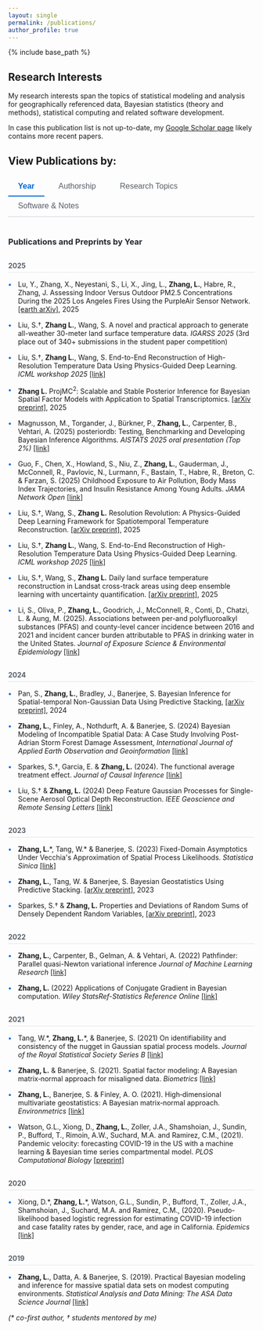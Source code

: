 ```yaml
---
layout: single
permalink: /publications/
author_profile: true
---
```


{% include base_path %}

## Research Interests

My research interests span the topics of statistical modeling and analysis for geographically referenced data, Bayesian statistics (theory and methods), statistical computing and related software development.

In case this publication list is not up-to-date, my [Google Scholar page](https://scholar.google.com/citations?user=qjMckh0AAAAJ&hl=en&authuser=1) likely contains more recent papers.

## View Publications by:

<div class="publication-tabs">
  <button class="tab-button active" onclick="showTab('selected')">Year</button>
  <button class="tab-button" onclick="showTab('authorship')">Authorship</button>
  <button class="tab-button" onclick="showTab('topics')">Research Topics</button>
  <button class="tab-button" onclick="showTab('software')">Software & Notes</button>
</div>

<div id="selected" class="tab-content active">
  <h3>Publications and Preprints by Year</h3>
  
  <h4>2025</h4>
  <ul>
    <li>Lu, Y., Zhang, X., Neyestani, S., Li, X., Jing, L., <strong>Zhang, L.</strong>, Habre, R., Zhang, J. Assessing Indoor Versus Outdoor PM2.5 Concentrations During the 2025 Los Angeles Fires Using the PurpleAir Sensor Network. <a href="https://eartharxiv.org/repository/view/9692/">[earth arXiv]</a>, 2025</li>
    <li>Liu, S.†, <strong>Zhang L.</strong>, Wang, S. A novel and practical approach to generate all-weather 30-meter land surface temperature data. <em>IGARSS 2025</em> (3rd place out of 340+ submissions in the student paper competition)</li>
    <li>Liu, S.†, <strong>Zhang L.</strong>, Wang, S. End-to-End Reconstruction of High-Resolution Temperature Data Using Physics-Guided Deep Learning. <em>ICML workshop 2025</em> <a href="https://openreview.net/forum?id=zMIlyzDf3p">[link]</a></li>
    <li><strong>Zhang L.</strong> ProjMC<sup>2</sup>: Scalable and Stable Posterior Inference for Bayesian Spatial Factor Models with Application to Spatial Transcriptomics. <a href="https://arxiv.org/abs/2506.01098">[arXiv preprint]</a>, 2025</li>
    <li>Magnusson, M., Torgander, J., Bürkner, P., <strong>Zhang, L.</strong>, Carpenter, B., Vehtari, A. (2025) posteriordb: Testing, Benchmarking and Developing Bayesian Inference Algorithms. <em>AISTATS 2025 oral presentation (Top 2%)</em> <a href="https://proceedings.mlr.press/v258/magnusson25a.html">[link]</a></li>
    <li>Guo, F., Chen, X., Howland, S., Niu, Z., <strong>Zhang, L.</strong>, Gauderman, J., McConnell, R., Pavlovic, N., Lurmann, F., Bastain, T., Habre, R., Breton, C. & Farzan, S. (2025) Childhood Exposure to Air Pollution, Body Mass Index Trajectories, and Insulin Resistance Among Young Adults. <em>JAMA Network Open</em> <a href="https://jamanetwork.com/journals/jamanetworkopen/fullarticle/2833125">[link]</a></li>
    <li>Liu, S.†, Wang, S., <strong>Zhang L.</strong> Resolution Revolution: A Physics-Guided Deep Learning Framework for Spatiotemporal Temperature Reconstruction. <a href="https://arxiv.org/pdf/2507.09872v1">[arXiv preprint]</a>, 2025</li>
    <li>Liu, S.†, <strong>Zhang L.</strong>, Wang, S. End-to-End Reconstruction of High-Resolution Temperature Data Using Physics-Guided Deep Learning. <em>ICML workshop 2025</em> <a href="https://openreview.net/forum?id=zMIlyzDf3p">[link]</a></li>
    <li>Liu, S.†, Wang, S., <strong>Zhang L.</strong> Daily land surface temperature reconstruction in Landsat cross-track areas using deep ensemble learning with uncertainty quantification. <a href="https://arxiv.org/abs/2502.14433">[arXiv preprint]</a>, 2025</li>
    <li>Li, S., Oliva, P., <strong>Zhang, L.</strong>, Goodrich, J., McConnell, R., Conti, D., Chatzi, L. & Aung, M. (2025). Associations between per-and polyfluoroalkyl substances (PFAS) and county-level cancer incidence between 2016 and 2021 and incident cancer burden attributable to PFAS in drinking water in the United States. <em>Journal of Exposure Science & Environmental Epidemiology</em> <a href="https://www.nature.com/articles/s41370-024-00742-2">[link]</a></li>
  </ul>

  <h4>2024</h4>
  <ul>
    <li>Pan, S., <strong>Zhang, L.</strong>, Bradley, J., Banerjee, S. Bayesian Inference for Spatial-temporal Non-Gaussian Data Using Predictive Stacking, <a href="https://arxiv.org/abs/2406.04655">[arXiv preprint]</a>, 2024</li>
    <li><strong>Zhang, L.</strong>, Finley, A., Nothdurft, A. & Banerjee, S. (2024) Bayesian Modeling of Incompatible Spatial Data: A Case Study Involving Post-Adrian Storm Forest Damage Assessment, <em>International Journal of Applied Earth Observation and Geoinformation</em> <a href="https://www.sciencedirect.com/science/article/pii/S1569843224005806">[link]</a></li>
    <li>Sparkes, S.†, Garcia, E. & <strong>Zhang, L.</strong> (2024). The functional average treatment effect. <em>Journal of Causal Inference</em> <a href="https://www.degruyter.com/document/doi/10.1515/jci-2023-0076/html">[link]</a></li>
    <li>Liu, S.† & <strong>Zhang, L.</strong> (2024) Deep Feature Gaussian Processes for Single-Scene Aerosol Optical Depth Reconstruction. <em>IEEE Geoscience and Remote Sensing Letters</em> <a href="https://ieeexplore.ieee.org/document/10526362">[link]</a></li>
  </ul>

  <h4>2023</h4>
  <ul>
    <li><strong>Zhang, L.</strong>*, Tang, W.* & Banerjee, S. (2023) Fixed-Domain Asymptotics Under Vecchia's Approximation of Spatial Process Likelihoods. <em>Statistica Sinica</em> <a href="http://www3.stat.sinica.edu.tw/ss_newpaper/SS-2021-0428_na.pdf">[link]</a></li>
    <li><strong>Zhang, L.</strong>, Tang, W. & Banerjee, S. Bayesian Geostatistics Using Predictive Stacking. <a href="https://arxiv.org/abs/2304.12414">[arXiv preprint]</a>, 2023</li>
    <li>Sparkes, S.† & <strong>Zhang, L.</strong> Properties and Deviations of Random Sums of Densely Dependent Random Variables, <a href="https://arxiv.org/abs/2310.11554">[arXiv preprint]</a>, 2023</li>
  </ul>

  <h4>2022</h4>
  <ul>
    <li><strong>Zhang, L.</strong>, Carpenter, B., Gelman, A. & Vehtari, A. (2022) Pathfinder: Parallel quasi-Newton variational inference <em>Journal of Machine Learning Research</em> <a href="https://www.jmlr.org/papers/volume23/21-0889/21-0889.pdf">[link]</a></li>
    <li><strong>Zhang, L.</strong> (2022) Applications of Conjugate Gradient in Bayesian computation. <em>Wiley StatsRef-Statistics Reference Online</em> <a href="https://doi.org/10.1002/9781118445112.stat08411">[link]</a></li>
  </ul>

  <h4>2021</h4>
  <ul>
    <li>Tang, W.*, <strong>Zhang, L.</strong>*, & Banerjee, S. (2021) On identifiability and consistency of the nugget in Gaussian spatial process models. <em>Journal of the Royal Statistical Society Series B</em> <a href="https://rss.onlinelibrary.wiley.com/doi/10.1111/rssb.12472">[link]</a></li>
    <li><strong>Zhang, L.</strong> & Banerjee, S. (2021). Spatial factor modeling: A Bayesian matrix‐normal approach for misaligned data. <em>Biometrics</em> <a href="http://dx.doi.org/10.1111/biom.13452">[link]</a></li>
    <li><strong>Zhang, L.</strong>, Banerjee, S. & Finley, A. O. (2021). High‐dimensional multivariate geostatistics: A Bayesian matrix‐normal approach. <em>Environmetrics</em> <a href="https://doi.org/10.1002%2Fenv.2675">[link]</a></li>
    <li>Watson, G.L., Xiong, D., <strong>Zhang, L.</strong>, Zoller, J.A., Shamshoian, J., Sundin, P., Bufford, T., Rimoin, A.W., Suchard, M.A. and Ramirez, C.M., (2021). Pandemic velocity: forecasting COVID-19 in the US with a machine learning & Bayesian time series compartmental model. <em>PLOS Computational Biology</em> <a href="https://papers.ssrn.com/sol3/papers.cfm?abstract_id=3594606">[preprint]</a></li>
  </ul>

  <h4>2020</h4>
  <ul>
    <li>Xiong, D.*, <strong>Zhang, L.</strong>*, Watson, G.L., Sundin, P., Bufford, T., Zoller, J.A., Shamshoian, J., Suchard, M.A. and Ramirez, C.M., (2020). Pseudo-likelihood based logistic regression for estimating COVID-19 infection and case fatality rates by gender, race, and age in California. <em>Epidemics</em> <a href="https://www.sciencedirect.com/science/article/pii/S1755436520300396">[link]</a></li>
  </ul>

  <h4>2019</h4>
  <ul>
    <li><strong>Zhang, L.</strong>, Datta, A. & Banerjee, S. (2019). Practical Bayesian modeling and inference for massive spatial data sets on modest computing environments. <em>Statistical Analysis and Data Mining: The ASA Data Science Journal</em> <a href="https://onlinelibrary.wiley.com/doi/abs/10.1002/sam.11413">[link]</a></li>
  </ul>

  <p><em>(* co-first author, † students mentored by me)</em></p>
</div>

<div id="topics" class="tab-content">
  <h3>Research Topics</h3>
  
  <h4>Methodology Development</h4>
  
  <h5>Scalable Spatial/Spatiotemporal Data Modeling</h5>
  <ul>
    <li><strong>Zhang L.</strong> ProjMC<sup>2</sup>: Scalable and Stable Posterior Inference for Bayesian Spatial Factor Models with Application to Spatial Transcriptomics. <a href="https://arxiv.org/abs/2506.01098">[arXiv preprint]</a>, 2025</li>
    <li><strong>Zhang, L.</strong>, Finley, A., Nothdurft, A. & Banerjee, S. (2024) Bayesian Modeling of Incompatible Spatial Data: A Case Study Involving Post-Adrian Storm Forest Damage Assessment, <em>International Journal of Applied Earth Observation and Geoinformation</em> <a href="https://www.sciencedirect.com/science/article/pii/S1569843224005806">[link]</a></li>
    <li>Pan, S., <strong>Zhang, L.</strong>, Bradley, J., Banerjee, S. Bayesian Inference for Spatial-temporal Non-Gaussian Data Using Predictive Stacking, <a href="https://arxiv.org/abs/2406.04655">[arXiv preprint]</a>, 2024</li>
    <li><strong>Zhang, L.</strong>*, Tang, W.* & Banerjee, S. (2023) Fixed-Domain Asymptotics Under Vecchia's Approximation of Spatial Process Likelihoods. <em>Statistica Sinica</em> <a href="http://www3.stat.sinica.edu.tw/ss_newpaper/SS-2021-0428_na.pdf">[link]</a></li>
    <li><strong>Zhang, L.</strong>, Tang, W. & Banerjee, S. Bayesian Geostatistics Using Predictive Stacking. <a href="https://arxiv.org/abs/2304.12414">[arXiv preprint]</a>, 2023</li>
    <li>Tang, W.*, <strong>Zhang, L.</strong>*, & Banerjee, S. (2021) On identifiability and consistency of the nugget in Gaussian spatial process models. <em>Journal of the Royal Statistical Society Series B</em> <a href="https://rss.onlinelibrary.wiley.com/doi/10.1111/rssb.12472">[link]</a></li>
    <li><strong>Zhang, L.</strong> & Banerjee, S. (2021). Spatial factor modeling: A Bayesian matrix‐normal approach for misaligned data. <em>Biometrics</em> <a href="http://dx.doi.org/10.1111/biom.13452">[link]</a></li>
    <li><strong>Zhang, L.</strong>, Banerjee, S. & Finley, A. O. (2021). High‐dimensional multivariate geostatistics: A Bayesian matrix‐normal approach. <em>Environmetrics</em> <a href="https://doi.org/10.1002%2Fenv.2675">[link]</a></li>
    <li><strong>Zhang, L.</strong>, Datta, A. & Banerjee, S. (2019). Practical Bayesian modeling and inference for massive spatial data sets on modest computing environments. <em>Statistical Analysis and Data Mining: The ASA Data Science Journal</em> <a href="https://onlinelibrary.wiley.com/doi/abs/10.1002/sam.11413">[link]</a></li>
  </ul>

  <h5>Bayesian Methodology</h5>
  <ul>
    <li>Magnusson, M., Torgander, J., Bürkner, P., <strong>Zhang, L.</strong>, Carpenter, B., Vehtari, A. (2025) posteriordb: Testing, Benchmarking and Developing Bayesian Inference Algorithms. <em>AISTATS 2025 oral presentation (Top 2%)</em> <a href="https://proceedings.mlr.press/v258/magnusson25a.html">[link]</a></li>
    <li><strong>Zhang, L.</strong>, Carpenter, B., Gelman, A. & Vehtari, A. (2022) Pathfinder: Parallel quasi-Newton variational inference <em>Journal of Machine Learning Research</em> <a href="https://www.jmlr.org/papers/volume23/21-0889/21-0889.pdf">[link]</a></li>
    <li><strong>Zhang, L.</strong> (2022) Applications of Conjugate Gradient in Bayesian computation. <em>Wiley StatsRef-Statistics Reference Online</em> <a href="https://doi.org/10.1002/9781118445112.stat08411">[link]</a></li>
  </ul>

  <h5>Others</h5>
  <ul>
    <li>Sparkes, S.†, Garcia, E. & <strong>Zhang, L.</strong> (2024). The functional average treatment effect. <em>Journal of Causal Inference</em> <a href="https://www.degruyter.com/document/doi/10.1515/jci-2023-0076/html">[link]</a></li>
    <li>Sparkes, S.† & <strong>Zhang, L.</strong> Properties and Deviations of Random Sums of Densely Dependent Random Variables, <a href="https://arxiv.org/abs/2310.11554">[arXiv preprint]</a>, 2023</li>
  </ul>

  <h4>Applications</h4>
  
  <h5>Environmental Health</h5>
  <ul>
    <li>Guo, F., Chen, X., Howland, S., Niu, Z., <strong>Zhang, L.</strong>, Gauderman, J., McConnell, R., Pavlovic, N., Lurmann, F., Bastain, T., Habre, R., Breton, C. & Farzan, S. (2025) Childhood Exposure to Air Pollution, Body Mass Index Trajectories, and Insulin Resistance Among Young Adults. <em>JAMA Network Open</em> <a href="https://jamanetwork.com/journals/jamanetworkopen/fullarticle/2833125">[link]</a></li>
    <li>Li, S., Oliva, P., <strong>Zhang, L.</strong>, Goodrich, J., McConnell, R., Conti, D., Chatzi, L. & Aung, M. (2025). Associations between per-and polyfluoroalkyl substances (PFAS) and county-level cancer incidence between 2016 and 2021 and incident cancer burden attributable to PFAS in drinking water in the United States. <em>Journal of Exposure Science & Environmental Epidemiology</em> <a href="https://www.nature.com/articles/s41370-024-00742-2">[link]</a></li>
    <li>Lu, Y., Zhang, X., Neyestani, S., Li, X., Jing, L., <strong>Zhang, L.</strong>, Habre, R., Zhang, J. Assessing Indoor Versus Outdoor PM2.5 Concentrations During the 2025 Los Angeles Fires Using the PurpleAir Sensor Network. <a href="https://eartharxiv.org/repository/view/9692/">[earth arXiv]</a>, 2025</li>
    <li>Watson, G.L., Xiong, D., <strong>Zhang, L.</strong>, Zoller, J.A., Shamshoian, J., Sundin, P., Bufford, T., Rimoin, A.W., Suchard, M.A. and Ramirez, C.M., (2021). Pandemic velocity: forecasting COVID-19 in the US with a machine learning & Bayesian time series compartmental model. <em>PLOS Computational Biology</em> <a href="https://papers.ssrn.com/sol3/papers.cfm?abstract_id=3594606">[preprint]</a></li>
    <li>Xiong, D.*, <strong>Zhang, L.</strong>*, Watson, G.L., Sundin, P., Bufford, T., Zoller, J.A., Shamshoian, J., Suchard, M.A. and Ramirez, C.M., (2020). Pseudo-likelihood based logistic regression for estimating COVID-19 infection and case fatality rates by gender, race, and age in California. <em>Epidemics</em> <a href="https://www.sciencedirect.com/science/article/pii/S1755436520300396">[link]</a></li>
  </ul>

  <h5>Remote Sensing</h5>
  <ul>
    <li>Liu, S.†, <strong>Zhang L.</strong>, Wang, S. A novel and practical approach to generate all-weather 30-meter land surface temperature data. <em>IGARSS 2025</em> (3rd place out of 340+ submissions in the student paper competition)</li>
    <li>Liu, S.†, <strong>Zhang L.</strong>, Wang, S. End-to-End Reconstruction of High-Resolution Temperature Data Using Physics-Guided Deep Learning. <em>ICML workshop 2025</em> <a href="https://openreview.net/forum?id=zMIlyzDf3p">[link]</a></li>
    <li>Liu, S.†, Wang, S., <strong>Zhang L.</strong> Resolution Revolution: A Physics-Guided Deep Learning Framework for Spatiotemporal Temperature Reconstruction. <a href="https://arxiv.org/pdf/2507.09872v1">[arXiv preprint]</a>, 2025</li>
    <li>Liu, S.†, Wang, S., <strong>Zhang L.</strong> Daily land surface temperature reconstruction in Landsat cross-track areas using deep ensemble learning with uncertainty quantification. <a href="https://arxiv.org/abs/2502.14433">[arXiv preprint]</a>, 2025</li>
    <li>Liu, S.† & <strong>Zhang, L.</strong> (2024) Deep Feature Gaussian Processes for Single-Scene Aerosol Optical Depth Reconstruction. <em>IEEE Geoscience and Remote Sensing Letters</em> <a href="https://ieeexplore.ieee.org/document/10526362">[link]</a></li>
  </ul>

  <p><em>(* co-first author, † students mentored by me)</em></p>
</div>

<div id="software" class="tab-content">
  <h3>Software & Notes</h3>
  
  <h4>Software Packages</h4>
  <ul>
    <li><a href="https://github.com/JaLAJni/JaLAJni">JALAJni</a> - A JAVA package providing a java interface for lapack and blas library</li>
    <li><a href="https://github.com/JAMAJni/JAMAJniLite">JAMAJniLite</a> - A JAVA package providing a java interface for lapack and blas libraries and using the classes defined by JAMA Package</li>
    <li><a href="https://github.com/LuZhangstat/phase1PRMD">phase1PRMD</a> - Implements Bayesian phase I repeated measurement design that accounts for multidimensional toxicity endpoints and longitudinal efficacy measure from multiple treatment cycles and allows individualized dose modification</li>
  </ul>

  <h4>Notes and Case Studies</h4>
  <ul>
    <li>Stan case study of Nearest neighbor Gaussian process (NNGP) based models <a href="http://mc-stan.org/users/documentation/case-studies/nngp.html">[link]</a></li>
    <li>A Note on using Kullback-Leibler Divergence to compare the performance of some Nearest Neighbor Gaussian Process (NNGP) based models <a href="http://LuZhangstat.github.io/files/KL-D_com.html">[link]</a> <span class="note">(HTML)</span></li>
  </ul>
</div>

<div id="authorship" class="tab-content">
  <h3>Publications and Preprints by Authorship</h3>
  
  <h4>First or Joint First Author</h4>
  <ul>
    <li><strong>Zhang L.</strong> ProjMC<sup>2</sup>: Scalable and Stable Posterior Inference for Bayesian Spatial Factor Models with Application to Spatial Transcriptomics. <a href="https://arxiv.org/abs/2506.01098">[arXiv preprint]</a>, 2025</li>
    <li><strong>Zhang, L.</strong>, Finley, A., Nothdurft, A. & Banerjee, S. (2024) Bayesian Modeling of Incompatible Spatial Data: A Case Study Involving Post-Adrian Storm Forest Damage Assessment, <em>International Journal of Applied Earth Observation and Geoinformation</em> <a href="https://www.sciencedirect.com/science/article/pii/S1569843224005806">[link]</a></li>
    <li><strong>Zhang, L.</strong>*, Tang, W.* & Banerjee, S. (2023) Fixed-Domain Asymptotics Under Vecchia's Approximation of Spatial Process Likelihoods. <em>Statistica Sinica</em> <a href="http://www3.stat.sinica.edu.tw/ss_newpaper/SS-2021-0428_na.pdf">[link]</a></li>
    <li><strong>Zhang, L.</strong>, Tang, W. & Banerjee, S. Bayesian Geostatistics Using Predictive Stacking. <a href="https://arxiv.org/abs/2304.12414">[arXiv preprint]</a>, 2023</li>
    <li><strong>Zhang, L.</strong>, Carpenter, B., Gelman, A. & Vehtari, A. (2022) Pathfinder: Parallel quasi-Newton variational inference <em>Journal of Machine Learning Research</em> <a href="https://www.jmlr.org/papers/volume23/21-0889/21-0889.pdf">[link]</a></li>
    <li><strong>Zhang, L.</strong> (2022) Applications of Conjugate Gradient in Bayesian computation. <em>Wiley StatsRef-Statistics Reference Online</em> <a href="https://doi.org/10.1002/9781118445112.stat08411">[link]</a></li>
    <li>Tang, W.*, <strong>Zhang, L.</strong>*, & Banerjee, S. (2021) On identifiability and consistency of the nugget in Gaussian spatial process models. <em>Journal of the Royal Statistical Society Series B</em> <a href="https://rss.onlinelibrary.wiley.com/doi/10.1111/rssb.12472">[link]</a></li>
    <li><strong>Zhang, L.</strong> & Banerjee, S. (2021). Spatial factor modeling: A Bayesian matrix‐normal approach for misaligned data. <em>Biometrics</em> <a href="http://dx.doi.org/10.1111/biom.13452">[link]</a></li>
    <li><strong>Zhang, L.</strong>, Banerjee, S. & Finley, A. O. (2021). High‐dimensional multivariate geostatistics: A Bayesian matrix‐normal approach. <em>Environmetrics</em> <a href="https://doi.org/10.1002%2Fenv.2675">[link]</a></li>
    <li>Xiong, D.*, <strong>Zhang, L.</strong>*, Watson, G.L., Sundin, P., Bufford, T., Zoller, J.A., Shamshoian, J., Suchard, M.A. and Ramirez, C.M., (2020). Pseudo-likelihood based logistic regression for estimating COVID-19 infection and case fatality rates by gender, race, and age in California. <em>Epidemics</em> <a href="https://www.sciencedirect.com/science/article/pii/S1755436520300396">[link]</a></li>
    <li><strong>Zhang, L.</strong>, Datta, A. & Banerjee, S. (2019). Practical Bayesian modeling and inference for massive spatial data sets on modest computing environments. <em>Statistical Analysis and Data Mining: The ASA Data Science Journal</em> <a href="https://onlinelibrary.wiley.com/doi/abs/10.1002/sam.11413">[link]</a></li>
  </ul>

  <h4>Student/Mentee First Author</h4>
  <ul>
    <li>Liu, S.†, <strong>Zhang L.</strong>, Wang, S. A novel and practical approach to generate all-weather 30-meter land surface temperature data. <em>IGARSS 2025</em> (3rd place out of 340+ submissions in the student paper competition)</li>
    <li>Liu, S.†, <strong>Zhang L.</strong>, Wang, S. End-to-End Reconstruction of High-Resolution Temperature Data Using Physics-Guided Deep Learning. <em>ICML workshop 2025</em> <a href="https://openreview.net/forum?id=zMIlyzDf3p">[link]</a></li>
    <li>Liu, S.†, Wang, S., <strong>Zhang L.</strong> Resolution Revolution: A Physics-Guided Deep Learning Framework for Spatiotemporal Temperature Reconstruction. <a href="https://arxiv.org/pdf/2507.09872v1">[arXiv preprint]</a>, 2025</li>
    <li>Liu, S.†, Wang, S., <strong>Zhang L.</strong> Daily land surface temperature reconstruction in Landsat cross-track areas using deep ensemble learning with uncertainty quantification. <a href="https://arxiv.org/abs/2502.14433">[arXiv preprint]</a>, 2025</li>
    <li>Sparkes, S.†, Garcia, E. & <strong>Zhang, L.</strong> (2024). The functional average treatment effect. <em>Journal of Causal Inference</em> <a href="https://www.degruyter.com/document/doi/10.1515/jci-2023-0076/html">[link]</a></li>
    <li>Liu, S.† & <strong>Zhang, L.</strong> (2024) Deep Feature Gaussian Processes for Single-Scene Aerosol Optical Depth Reconstruction. <em>IEEE Geoscience and Remote Sensing Letters</em> <a href="https://ieeexplore.ieee.org/document/10526362">[link]</a></li>
    <li>Sparkes, S.† & <strong>Zhang, L.</strong> Properties and Deviations of Random Sums of Densely Dependent Random Variables, <a href="https://arxiv.org/abs/2310.11554">[arXiv preprint]</a>, 2023</li>
  </ul>

  <h4>Other Collaborations</h4>
  <ul>
    <li>Guo, F., Chen, X., Howland, S., Niu, Z., <strong>Zhang, L.</strong>, Gauderman, J., McConnell, R., Pavlovic, N., Lurmann, F., Bastain, T., Habre, R., Breton, C. & Farzan, S. (2025) Childhood Exposure to Air Pollution, Body Mass Index Trajectories, and Insulin Resistance Among Young Adults. <em>JAMA Network Open</em> <a href="https://jamanetwork.com/journals/jamanetworkopen/fullarticle/2833125">[link]</a></li>
    <li>Magnusson, M., Torgander, J., Bürkner, P., <strong>Zhang, L.</strong>, Carpenter, B., Vehtari, A. (2025) posteriordb: Testing, Benchmarking and Developing Bayesian Inference Algorithms. <em>AISTATS 2025 oral presentation (Top 2%)</em> <a href="https://proceedings.mlr.press/v258/magnusson25a.html">[link]</a></li>
    <li>Li, S., Oliva, P., <strong>Zhang, L.</strong>, Goodrich, J., McConnell, R., Conti, D., Chatzi, L. & Aung, M. (2025). Associations between per-and polyfluoroalkyl substances (PFAS) and county-level cancer incidence between 2016 and 2021 and incident cancer burden attributable to PFAS in drinking water in the United States. <em>Journal of Exposure Science & Environmental Epidemiology</em> <a href="https://www.nature.com/articles/s41370-024-00742-2">[link]</a></li>
    <li>Lu, Y., Zhang, X., Neyestani, S., Li, X., Jing, L., <strong>Zhang, L.</strong>, Habre, R., Zhang, J. Assessing Indoor Versus Outdoor PM2.5 Concentrations During the 2025 Los Angeles Fires Using the PurpleAir Sensor Network. <a href="https://eartharxiv.org/repository/view/9692/">[earth arXiv]</a>, 2025</li>
    <li>Pan, S., <strong>Zhang, L.</strong>, Bradley, J., Banerjee, S. Bayesian Inference for Spatial-temporal Non-Gaussian Data Using Predictive Stacking, <a href="https://arxiv.org/abs/2406.04655">[arXiv preprint]</a>, 2024</li>
    <li>Watson, G.L., Xiong, D., <strong>Zhang, L.</strong>, Zoller, J.A., Shamshoian, J., Sundin, P., Bufford, T., Rimoin, A.W., Suchard, M.A. and Ramirez, C.M., (2021). Pandemic velocity: forecasting COVID-19 in the US with a machine learning & Bayesian time series compartmental model. <em>PLOS Computational Biology</em> <a href="https://papers.ssrn.com/sol3/papers.cfm?abstract_id=3594606">[preprint]</a></li>
  </ul>

  <p><em>(* co-first author, † students mentored by me)</em></p>
</div>

<style>
.publication-tabs {
  margin: 20px 0;
  border-bottom: 2px solid #e1e4e8;
}

.tab-button {
  background: none;
  border: none;
  padding: 10px 20px;
  margin-right: 5px;
  cursor: pointer;
  font-size: 16px;
  color: #586069;
  border-bottom: 2px solid transparent;
  transition: all 0.3s ease;
}

.tab-button:hover {
  color: #0366d6;
  border-bottom-color: #0366d6;
}

.tab-button.active {
  color: #0366d6;
  border-bottom-color: #0366d6;
  font-weight: bold;
}

.tab-content {
  display: none;
  padding: 20px 0;
}

.tab-content.active {
  display: block;
}

.tab-content h3 {
  margin-top: 0;
  color: #24292e;
}

.tab-content h4 {
  color: #586069;
  margin-top: 30px;
  margin-bottom: 15px;
  border-bottom: 1px solid #e1e4e8;
  padding-bottom: 5px;
}

.tab-content ul {
  list-style-type: none;
  padding-left: 0;
}

.tab-content li {
  margin-bottom: 15px;
  padding-left: 20px;
  position: relative;
}

.tab-content li:before {
  content: "•";
  color: #0366d6;
  font-weight: bold;
  position: absolute;
  left: 0;
}
</style>

<script src="{{ '/assets/js/tabs.js' | relative_url }}"></script>

